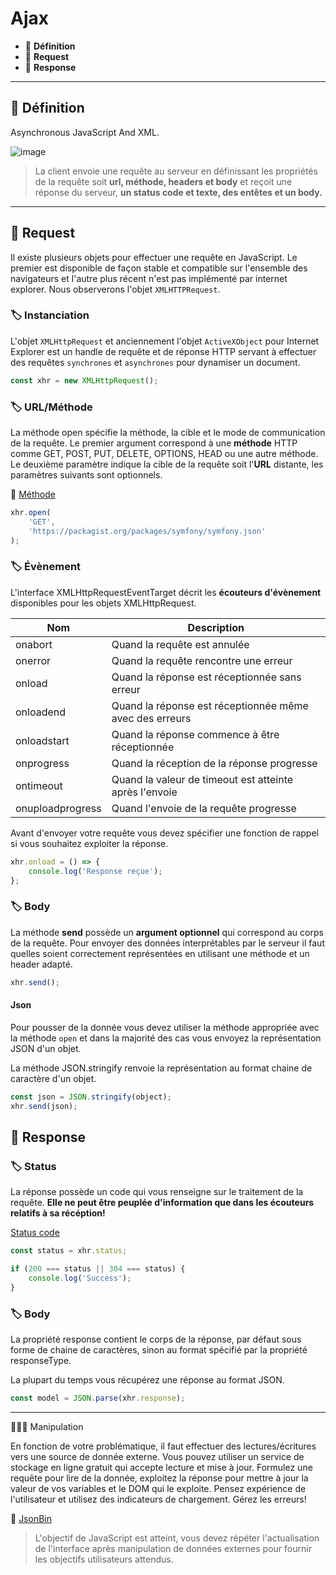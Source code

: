 # Ajax

*  🔖 **Définition**
*  🔖 **Request**
*  🔖 **Response**

___

## 📑 Définition

Asynchronous JavaScript And XML.

![image](https://raw.githubusercontent.com/seeren-training/JavaScript/master/wiki/resources/ajax.png)

> La client envoie une requête au serveur en définissant les propriétés de la requête soit **url, méthode, headers et body** et reçoit une réponse du serveur, **un status code et texte, des entêtes et un body.**

___

## 📑 Request

Il existe plusieurs objets pour effectuer une requête en JavaScript. Le premier est disponible de façon stable et compatible sur l'ensemble des navigateurs et l'autre plus récent n'est pas implémenté par internet explorer. Nous observerons l'objet `XMLHTTPRequest`.

### 🏷️ **Instanciation**

L'objet `XMLHttpRequest` et anciennement l'objet `ActiveXObject` pour Internet Explorer est un handle de requête et de réponse HTTP servant à effectuer des requêtes `synchrones` et `asynchrones` pour dynamiser un document.

```js
const xhr = new XMLHttpRequest();
```

### 🏷️ **URL/Méthode**

La méthode open spécifie la méthode, la cible et le mode de communication de la requête. Le premier argument correspond à une **méthode** HTTP comme GET, POST, PUT, DELETE, OPTIONS, HEAD ou une autre méthode. Le deuxième paramètre indique la cible de la requête soit l'**URL** distante, les paramètres suivants sont optionnels.

🔗 [Méthode](https://fr.wikipedia.org/wiki/Hypertext_Transfer_Protocol#M%C3%A9thodes)

```js
xhr.open(
    'GET', 
    'https://packagist.org/packages/symfony/symfony.json'
); 
```

### 🏷️ **Évènement**

L'interface XMLHttpRequestEventTarget décrit les **écouteurs d'évènement** disponibles pour les objets XMLHttpRequest.

|Nom|Description|
|---|---|
|onabort|Quand la requête est annulée|
|onerror|Quand la requête rencontre une erreur|
|onload|Quand la réponse est réceptionnée sans erreur|
|onloadend|Quand la réponse est réceptionnée même avec des erreurs|
|onloadstart|Quand la réponse commence à être réceptionnée|
|onprogress|Quand la réception de la réponse progresse|
|ontimeout|Quand la valeur de timeout est atteinte après l'envoie|
|onuploadprogress|Quand l'envoie de la requête progresse|

Avant d'envoyer votre requête vous devez spécifier une fonction de rappel si vous souhaitez exploiter la réponse.

```js
xhr.onload = () => {
    console.log('Response reçue');
};
```

### 🏷️ **Body**

La méthode **send** possède un **argument optionnel** qui correspond au corps de la requête. Pour envoyer des données interprétables par le serveur il faut quelles soient correctement représentées en utilisant une méthode et un header adapté.

```js
xhr.send();
```

#### Json

Pour pousser de la donnée vous devez utiliser la méthode appropriée avec la méthode `open` et dans la majorité des cas vous envoyez la représentation JSON d'un objet.

La méthode JSON.stringify renvoie la représentation au format chaine de caractère d'un objet.

```js
const json = JSON.stringify(object);
xhr.send(json);
```

## 📑 Response

### 🏷️ **Status**

La réponse possède un code qui vous renseigne sur le traitement de la requête. **Elle ne peut être peuplée d'information que dans les écouteurs relatifs à sa récéption!**

[Status code](https://fr.wikipedia.org/wiki/Liste_des_codes_HTTP)

```js
const status = xhr.status;

if (200 === status || 304 === status) {
    console.log('Success');
}
```

### 🏷️ **Body**

La propriété response contient le corps de la réponse, par défaut sous forme de chaine de caractères, sinon au format spécifié par la propriété responseType.

La plupart du temps vous récupérez une réponse au format JSON.

```js
const model = JSON.parse(xhr.response);
```

___

👨🏻‍💻 Manipulation

En fonction de votre problématique, il faut effectuer des lectures/écritures vers une source de donnée externe. Vous pouvez utiliser un service de stockage en ligne gratuit qui accepte lecture et mise à jour. Formulez une requête pour lire de la donnée, exploitez la réponse pour mettre à jour la valeur de vos variables et le DOM qui le exploite. Pensez expérience de l'utilisateur et utilisez des indicateurs de chargement. Gérez les erreurs!

🔗 [JsonBin](https://jsonbin.io)

> L'objectif de JavaScript est atteint, vous devez répéter l'actualisation de l'interface après manipulation de données externes pour fournir les objectifs utilisateurs attendus.